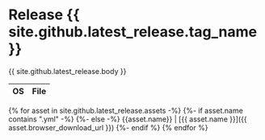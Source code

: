 # Release {{ site.github.latest_release.tag_name }}

{{ site.github.latest_release.body }}

OS | File
-- | --
{% for asset in site.github.latest_release.assets -%}
  {%- if asset.name contains ".yml" -%}
  {%- else -%}
    {{asset.name}} | [{{ asset.name }}]({{ asset.browser_download_url }})
  {%- endif %}
{% endfor %}


<div style="display: none">
{{ site.github.latest_release }}
</div>
